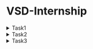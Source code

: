# VSD-Internship

<details>
  <summary>Task1</summary>

```
cd
```

```

leafpad sum1ton.c
```

```
gcc sum1ton.c
```

```
ls -ltr
```

```
./a.out
```




![Screenshot 2024-11-22 201754](https://github.com/user-attachments/assets/224cad40-c7fb-40df-aee4-d17bc776d46b)


![Screenshot 2024-11-23 223821](https://github.com/user-attachments/assets/d6869ce0-8842-4633-aca5-47b1c9f01600)


```
cat sum1ton.c
```



![Screenshot 2024-11-26 155243](https://github.com/user-attachments/assets/2b2e6120-1ec6-42ea-966d-728c444cda2a)

```
riscv64-unknown-elf-gcc -O1 mabi=lp64 -march=rv64i -osum1ton.c sum1ton.c
```

![Screenshot 2024-11-26 154713](https://github.com/user-attachments/assets/e621cdf4-0a80-4e5d-a9fe-f14c7a49dd5a)


![Screenshot 2024-11-26 155157](https://github.com/user-attachments/assets/ce03a69e-5bbc-48ba-8a9c-0c8cebba9ac1)
</details>

<details>
 <summary>Task2</summary>

```
riscv64-unknown-elf-gcc -O1 mabi=lp64 -march=rv64i -osum1ton.c sum1ton.c
```

```
gcc sum1ton.c
```

```
./a.out
```

```
riscv64-unknown-elf-gcc -O1 mabi=lp64 -march=rv64i -osum1ton.c sum1ton.c
```

```
spike pk sum1ton.o
```

 ![Screenshot 2024-11-26 163523](https://github.com/user-attachments/assets/9b1b99c2-67ea-481f-893a-ffc941de284e)
 ![Screenshot 2024-11-26 163847](https://github.com/user-attachments/assets/bf677c63-bd2a-4fa8-9c92-fba81dc1e314)
![Screenshot 2024-11-28 002509](https://github.com/user-attachments/assets/10583888-cbdb-41ba-8453-182ffc0c8f81)
![Screenshot 2024-11-28 004621](https://github.com/user-attachments/assets/b89cc490-ef27-42dd-82eb-94a115eb8a92)

```
riscv64-unknown-elf-gcc -O1 mabi=lp64 -march=rv64i -osum1ton.c sum1ton.c
```

```
ls -ltr simplecalc.o
```

```
spike pk simplecalc.o
```

![Screenshot 2024-11-28 005212](https://github.com/user-attachments/assets/3ac04ab4-e2ee-4d58-8e6a-ed56fe0cdffa)
</details>
<details>
  <summary>Task3</summary>

RISC-V RV32 refers to a 32-bit RISC-V instruction set architecture (ISA) implementation. It is an open, royalty-free ISA designed to be simple, efficient, and scalable for various applications. The RISC-V RV32 instruction set has 6 main instruction types, based on their encoding format. These types are determined by how operands and immediate values are encoded in the instruction.
The six instruction types are:
1. R-Type (Register Type)
2. I-Type (Immediate Type)
3. S-Type (Store Type)
4. U-Type (Branch Type)
5. B-Type (Upper Immediate Type)
6. J-Type (Jump Type)
   
RISC-V Instruction Sets

<img width="772" alt="3808 1535301636" src="https://github.com/user-attachments/assets/f85cfaf6-348d-4571-83c3-7078501960c8">

**1. R-Type:**

The R-type instruction format in RISC-V is designed to perform register-to-register operations. Each field has a specific role, contributing to the functionality and flexibility of the instruction. Here's a detailed breakdown of each field:

 - Opcode (7 bits)
  
      Identifies the broad category of the instruction (e.g., arithmetic, logical, shift). The opcode determines the type of operation and the instruction format (e.g., R- type, I-type, S-type).

      Placement: Bits [6:0].

      Examples: 0110011: R-type operations (add, sub, and, or, etc.).

  - rd (Destination Register, 5 bits)
    
      Specify the register where the result of the operation will be stored.

      Placement: Bits [11:7].

      The register index ranges from 0 to 31, corresponding to the 32 general-purpose registers in RISC-V (e.g., x0 to x31).
      Writing to x0 is effectively a NOP (writes are ignored since x0 is hardwired to 0).

      Example: If rd = 01010, it means the result is stored in register x10.

  - rd (Destination Register, 5 bits)
    
      Specifies the specific operation to be performed within the instruction category defined by opcode.

      Placement: Bits [14:12].
      funct3 works in combination with funct7 to differentiate between similar operations.
      Common values:
      000: Add or subtract (depending on funct7).
      111: AND operation.
      110: OR operation.

      Examples:
      For an ADD instruction: funct3 = 000.
      For an AND instruction: funct3 = 111.

  - rs1 (Source Register 1, 5 bits)
   
      Specifies the first source register containing one of the operands.

      Placement: Bits [19:15].

      The register index ranges from 0 to 31, like rd. It holds the value used in computation or logical operation.

      Example: If rs1 = 00001, it means the first operand is in register x1.

  - rs2 (Source Register 2, 5 bits)
    
      Specifies the second source register containing the second operand.

      Placement: Bits [24:20].
  
      Like rs1, the register index ranges from 0 to 31. It provides the second value used in computations.

      Example: If rs2 = 00010, it means the second operand is in register x2.

  - funct7 (Function Code, 7 bits)
    
      Provides additional specificity to distinguish between operations that share the same opcode and funct3.

      Placement: Bits [31:25].

      This field is essential for certain instructions with similar opcode and funct3 but different behaviors.
      Common values:
      0000000: Standard operation (e.g., add).
      0100000: Alternative operation (e.g., sub).

      Examples:
      For ADD: funct7 = 0000000.
      For SUB: funct7 = 0100000.

    **2. The I-type (Immediate-type)**
   
       The I-type (Immediate-type) instruction format in RISC-V is used for instructions that operate on one register operand and an immediate value. These instructions are        common for operations such as memory 
       access, arithmetic with constants, or conditional jumps.
       The I-type format has the following fields:
   
- opcode (7 bits):
    Identifies the type of instruction (e.g., arithmetic, memory access, etc.).

    Placement: Bits [6:0].

    Common opcodes for I-type:
    0000011: Load instructions (e.g., lw for load word).
    0010011: Arithmetic instructions with an immediate (e.g., addi).
  
- rd (Destination Register, 5 bits):
    Specifies the destination register where the result of the operation will be stored.
    Placement: Bits [11:7].
    Holds the result of the operation (e.g., the value loaded from memory or the result of arithmetic with the immediate).
    Example: If rd = 00010, the result is written to register x2.

- funct3 (Function Code, 3 bits):
    Specifies the specific operation within the instruction type.

    Placement: Bits [14:12].

    Differentiates between operations like addi, slti, or load instructions like lb (load byte), lw (load word).

    Examples:
    000: Add immediate (addi).
    010: Set less than immediate (slti).
    100: XOR immediate (xori).

- rs1 (Source Register 1, 5 bits):
    Specifies the register providing the first operand.

    Placement: Bits [19:15].

    The value in this register is combined with the immediate value (imm) in the specified operation.

    Example: If rs1 = 00001, it means the value in register x1 is used as the operand.

- imm (Immediate Value, 12 bits):
    Provides a constant value or offset for the instruction.

    Placement: Bits [31:20].

    Signed 12-bit value (using two's complement).
    Can represent values in the range of -2048 to 2047.
    Zero-extended or sign-extended as needed based on the operation.
    Used for:
    Arithmetic operations (e.g., addi adds rs1 and imm).
    Load instructions (e.g., memory address is rs1 + I'm).

    Examples:
    For addi x3, x2, 10: imm = 10 (decimal).
    For lw x5, 100(x1): imm = 100 (offset).

**3. The S-type (Store-type)**
   
   The S-type (Store-type) instruction format in RISC-V is designed for instructions that store data from a register in memory. It uses a combination of a base address 
   from one register and an immediate offset to calculate the effective memory address.

   The S-type format has the following fields:

   - opcode (7 bits):
       Identifies the type of instruction (store in this case).

       Placement: Bits [6:0].
   
       The common opcode for S-type instructions:
       0100011: Store instructions (e.g., sw, sh, sb).
      
       Example: For a store word (sw) instruction: opcode = 0100011.

   - imm (Immediate Value, 12 bits total):
       Specifies the offset to be added to the base address in rs1 to calculate the effective memory address.

       Placement:
       Upper 7 bits (imm[11:5]): Bits [31:25].
       Lower 5 bits (imm[4:0]): Bits [11:7].

       Immediate is a signed 12-bit value (using two's complement).Can represent offsets from -2048 to 2047.
       The two parts (imm[11:5] and imm[4:0]) are combined during instruction decoding to form the complete immediate.
   
       Example: If imm[11:5] = 0000001 and imm[4:0] = 01010, the full immediate is 000000101010 (42 in decimal).
   
   - rs2 (Source Register 2, 5 bits):
       Specifies the register holding the data to be stored in memory.

       Placement: Bits [24:20].
   
       The contents of this register are written to the memory address calculated from rs1 + imm.
   
       Example: If rs2 = 00010, the data to be stored comes from register x2.
   
   - rs1 (Source Register 1, 5 bits):
       Specify the register holding the base address for memory access.

       Placement: Bits [19:15].
   
       The effective memory address is calculated as rs1 + imm.
   
       Example: If rs1 = 00001, the base address comes from register x1.
   
   - funct3 (Function Code, 3 bits):
       Specifies the type of data to be stored (e.g., byte, half-word, word).

       Placement: Bits [14:12].
   
       Determines the size of the data being stored.
       Common values:
       000: Store byte (sb).
       001: Store half-word (sh).
       010: Store word (sw).
     
      Example: For a store word instruction: funct3 = 010.

**4. The U-type instruction** 
      The U-type instruction format in the RISC-V architecture is used primarily for instructions that involve immediate values, typically for forming larger constants or calculating addresses. The U-type format is part 
      of the 32-bit RISC-V instruction set.
      The U-type instruction has the following 32-bit structure:
      
   - Immediate (31–12):
      
        This is a 20-bit field that provides the upper 20 bits of a constant or address. The value is sign-extended when needed. The lower 12 bits are typically assumed to be zeros.
   - Destination Register (rd) (11–7): Specifies the register where the result of the instruction will be stored.
   - Opcode (6–0): Identifies the specific instruction. For U-type, common opcodes are:
                LUI (Load Upper Immediate): Opcode 0110111.
                AUIPC (Add Upper Immediate to PC): Opcode 0010111.


**5. The B-type (Branch-type)**
       The B-type (Branch-type) instruction format in RISC-V is designed for conditional branch instructions that control the flow of execution based on a comparison     
       between two registers. These instructions are typically used to implement if-else conditions, loops, and other control flow operations.
       The B-type format has the following fields:
   
   - opcode (7 bits):
        Identifies the type of instruction (branch in this case).
     
        Placement: Bits [6:0].
     
        The opcode for B-type instructions is 1100011. This indicates that the instruction is related to branching.
     
        Example: For a branch instruction: opcode = 1100011.
     
   - imm (Immediate Value, 13 bits):
        Provides the offset that is added to the program counter (PC) when the branch condition is met. This offset is calculated relative to the next instruction (PC + 4).
     
        Placement:
        imm[12]: The most significant bit (bit 12).
        imm[10:5]: Bits [10:5] for the middle 6 bits.
        imm[4:1]: Bits [4:1] for the least significant 4 bits.
        imm[11]: The second most significant bit (bit 11).

        The immediate value is signed (using two's complement) and is used to calculate the address of the target instruction. The immediate is shifted left by 1 bit during         instruction decoding to account for word-aligned addresses.
     
        Example: If imm[12] = 0, imm[10:5] = 000100, imm[4:1] = 0101, and imm[11] = 1, the complete immediate would be 000100010101 (in binary), which is 0x115 (277 in              decimal).
     
  - rs2 (Source Register 2, 5 bits):
        Specifies the second register that is compared to rs1 for the branch decision.

    Placement: Bits [24:20].

    The value in rs2 is compared with the value in rs1. This field is used in the comparison operation for the branch (e.g., beq, bne).
      
    Example: If rs2 = 00010, the second operand is x2.

   - rs1 (Source Register 1, 5 bits):
        Specifies the first register that is compared to rs2.

        Placement: Bits [19:15].

        The value in rs1 is compared with the value in rs2. For a beq (branch if equal) instruction, if the values in rs1 and rs2 are equal, the branch is taken.
   
        Example: If rs1 = 00001, the first operand is x1.
   
   - funct3 (Function Code, 3 bits):
        Specify the type of comparison (e.g., equal, not equal, greater than, etc.).

        Placement: Bits [14:12].

        The comparison determines whether the branch will be taken. Common values:
        000: Branch if equal (beq).
        001: Branch if not equal (bne).
        100: Branch if less than (blt).
        101: Branch if greater than or equal (bge).
        110: Branch if unsigned less than (bltu).
        111: Branch if unsigned greater than or equal (bgeu).\n
        Examples:

        beq (branch if equal): funct3 = 000.
        bne (branch if not equal): funct3 = 001.

6. **The J-type (Jump-type)**
       The J-type (Jump-type) instruction format in RISC-V is designed for unconditional jump operations. These instructions allow the program to change its execution flow         by jumping to an address specified by a 
       12-bit signed immediate value. The immediate value is used to calculate the target address relative to the current Program           Counter (PC).

      The J-type format has the following fields:

   - opcode (7 bits):
      Identifies the type of instruction. In J-type, the opcode specifies that the instruction is a jump.
     
      Placement: Bits [6:0].

      The opcode for J-type instructions is always 1101111 (which indicates the jump instruction category).

      Example: For a jump instruction (jal or jalr), opcode = 1101111.

   - imm (Immediate Value, 21 bits total):
      Purpose: Specifies the offset to be added to the current Program Counter (PC) to calculate the target address.
   
      Placement:
      imm[20]: Most significant bit of the immediate value (bit 20).
      imm[10:1]: Middle 10 bits of the immediate value.
      imm[11]: Second most significant bit (bit 11).
      imm[19:12]: Lower 8 bits of the immediate value.

      The immediate value is signed and used to calculate the target address relative to the current instruction. The immediate value is shifted left by 1 bit to account          for the word-aligned address (because 
      instructions are 4 bytes in RISC-V). This offset allows the jump to be within a ±1 MiB range (a total of 2^20 bytes, or 2^18            words).
   
      Example: If imm[20] = 0, imm[10:1] = 0101010101, imm[11] = 1, and imm[19:12] = 10101010, the full immediate value would be 0101010101101010101 (in binary), which is         0x55555 (349525 in decimal).
   
   - rs1 (5 bits):
      Purpose: This field is not used in J-type instructions and is always 0. It is reserved for compatibility with other instruction formats.
     
  Placement: Bits [19:15].
  
  Since J-type instructions do not require a source register, this field is ignored.

  - funct3 (3 bits):
  
    Specify the operation type. For J-type instructions, funct3 is always 000.  

    Placement: Bits [14:12].

    This field is always 000 in J-type instructions, as there is only one type of jump operation.

  - rd (Destination Register, 5 bits):
  
    Specify the destination register to store the return address for jal (Jump and Link) instructions. For jalr (Jump and Link Register) instructions, this field is not     
    used.

    Placement: Bits [11:7].

    In jal instructions, the address of the instruction immediately following the jump (i.e., the return address) is stored in the register specified by rd.
    For jalr, the return address is not stored in a register as jalr does not have this behavior.

    Example: For a jal instruction, if rd = 00001, the return address is stored in register x1.

# 32-bit instructions from application ( Simple Calculator )

![Screenshot 2024-12-02 211938](https://github.com/user-attachments/assets/7ee28e7c-6cde-4e8e-9678-d7670f5eebc7)

**1. lui a0, 0x2b**

  Instruction Type: U-Type Instruction
  
  Fields:
  
  imm[31:12]: 0x2b (Upper 20-bit immediate value)
  
  rd: a0
  
  opcode: 0110111 (LUI)
  
32-bit Representation: 00000000001010110000 00010 0110111

**2. addi sp, sp, -48**

Instruction Type: I-Type Instruction

Fields:

  imm[11:0]: -48 (Signed immediate: 111111111100)
  
  rs1: sp
  
  funct3: 000 (Addition)
  
  rd: sp
  
  opcode: 0010011
  
32-bit Representation: 111111111100 00010 000 00010 0010011

**3. sd ra, 40(sp)**
Instruction Type: S-Type Instruction
Fields:

  imm[11:5]: 101000 (Higher 7-bits of offset)
  
  rs2: ra
  
  rs1: sp
  
  funct3: 011 (Store Doubleword)
  
  imm[4:0]: 01000 (Lower 5-bits of offset)
  
  opcode: 0100011
  
32-bit Representation: 1010000 00001 00010 011 01000 0100011

**4. jal ra, 106c <printf>**

Instruction Type: J-Type Instruction

Fields:

imm[20|10:1|11|19:12]: Address offset to 106c split into fields.

rd: ra (00001)

opcode: 1101111 (JAL)

32-bit Representation: (Encoded based on the offset)

**5. lbu a5, 7(sp)**

Instruction Type: I-Type Instruction

Fields:

  imm[11:0]: 7
  
  rs1: sp (00010)
  
  funct3: 100 (Load Byte Unsigned)

  rd: a5 (00101)

  opcode: 0000011

32-bit Representation: 000000000111 00010 100 00101 0000011

**6. li a4, 4**

Instruction Type: Pseudo-Instruction (ADDI)

Fields:

  imm[11:0]: 4
  
  rs1: x0 (00000)
  
  funct3: 000
  
  rd: a4 (00100)
  
  opcode: 0010011
  
32-bit Representation: 000000000100 00000 000 00100 0010011

**7. beq a5, a4, 101dc**

Instruction Type: B-Type Instruction

Fields:

imm[12|10:5|4:1|11]: Offset to 101dc split into parts.

rs1: a5 (00101)

rs2: a4 (00100)

funct3: 000 (Branch if Equal)

opcode: 1100011

32-bit Representation: (Encoded with offset fields)

8. bgeu a5, a4, 101c4

Instruction Type: B-Type Instruction

Fields:

  imm[12|10:5|4:1|11]: Offset to 101c4.
  
  rs1: a5 (00101)
  
  rs2: a4 (00100)
  
  funct3: 011 (Branch if Greater or Equal Unsigned)
  
  opcode: 1100011
  
32-bit Representation: (Encoded with offset fields)

9. lw s0, 12(sp)

Instruction Type: I-Type Instruction < br / >
Fields: < br / >
imm[11:0]: 12 < br / >
rs1: sp (00010) < br / >
funct3: 010 (Load Word) < br / >
rd: s0 (10000) < br / >
opcode: 0000011 < br / >
32-bit Representation: 000000001100 00010 010 10000 0000011 < br / >
**10. beqz s0, 101fc < br / >**
Instruction Type: B-Type Instruction < br / >
Fields: < br / >
imm[12|10:5|4:1|11]: Offset to 101fc.
rs1: s0 (10000)
rs2: x0 (00000 for BEQZ)
funct3: 000
opcode: 1100011
32-bit Representation: (Encoded with offset fields)
11. mv a1, s0
Instruction Type: Pseudo-Instruction (ADDI)
Fields:
imm[11:0]: 0
rs1: s0 (10000)
funct3: 000
rd: a1 (01001)
opcode: 0010011
32-bit Representation: 000000000000 10000 000 01001 0010011
12. j 10198
Instruction Type: J-Type Instruction
Fields:
imm[20|10:1|11|19:12]: Offset to 10198.
rd: x0 (Implicit for j)
opcode: 1101111
32-bit Representation: (Encoded with offset fields)
13. ld ra, 40(sp)
Instruction Type: I-Type Instruction
Fields:
imm[11:0]: 40
rs1: sp (00010)
funct3: 011 (Load Doubleword)
rd: ra (00001)
opcode: 0000011
32-bit Representation: 000000101000 00010 011 00001 0000011
14. subw a3, a3, a2
Instruction Type: R-Type Instruction
Fields:
funct7: 0100000 (Subtraction)
rs2: a2 (00010)
rs1: a3 (00011)
funct3: 000
rd: a3 (00011)
opcode: 0111011
32-bit Representation: 0100000 00010 00011 000 00011 0111011
15. addw a3, a3, a2
Instruction Type: R-Type Instruction
Fields:
funct7: 0000000 (Addition)
rs2: a2 (00010)
rs1: a3 (00011)
funct3: 000
rd: a3 (00011)
opcode: 0111011
32-bit Representation: 0000000 00010 00011 000 00011 0111011

</details>






  


 



      







